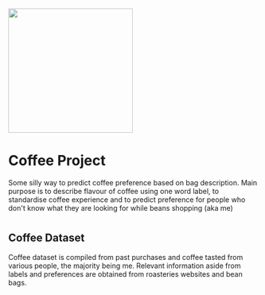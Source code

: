 # <img src ="https://github.com/amybok/coffee-project/assets/119104583/bca895e3-57b6-4ff2-9d15-84f87a26b85c" width="250"/>
 # <h1> Coffee Project </h1>

Some silly way to predict coffee preference based on bag description. Main purpose is to describe flavour of coffee using one word label, to standardise coffee experience and to predict preference for people who don't know what they are looking for while beans shopping (aka me)

# <h2> Coffee Dataset </h2>

Coffee dataset is compiled from past purchases and coffee tasted from various people, the majority being me. Relevant information aside from labels and preferences are obtained from roasteries websites and bean bags. 
